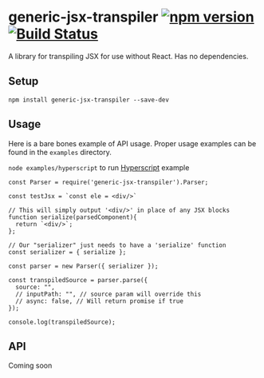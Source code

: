 # generic-jsx-transpiler [![npm version](https://badge.fury.io/js/generic-jsx-transpiler.svg)](https://badge.fury.io/js/generic-jsx-transpiler) [![Build Status](https://travis-ci.org/nik-m2/generic-jsx-transpiler.svg?branch=master)](https://travis-ci.org/nik-m2/generic-jsx-transpiler)

A library for transpiling JSX for use without React. Has no dependencies.

## Setup

`npm install generic-jsx-transpiler --save-dev`

## Usage

Here is a bare bones example of API usage.
Proper usage examples can be found in the `examples` directory.

`node examples/hyperscript` to run [Hyperscript](https://www.npmjs.com/package/hyperscript) example

```
const Parser = require('generic-jsx-transpiler').Parser;

const testJsx = `const ele = <div/>`

// This will simply output '<div/>' in place of any JSX blocks
function serialize(parsedComponent){
  return `<div/>`;
};

// Our "serializer" just needs to have a 'serialize' function
const serializer = { serialize };

const parser = new Parser({ serializer });

const transpiledSource = parser.parse({
  source: "",
  // inputPath: "", // source param will override this
  // async: false, // Will return promise if true
});

console.log(transpiledSource);
```

## API

Coming soon
